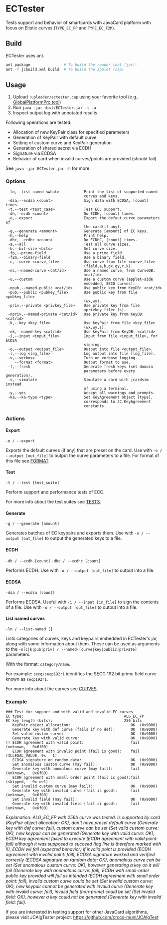 # ECTester

Tests support and behavior of smartcards with JavaCard platform with focus on Eliptic curves (`TYPE_EC_FP` and `TYPE_EC_F2M`).

## Build

ECTester uses ant.
```bash
ant package               # To build the reader tool (jar).
ant -f jcbuild.xml build  # To build the applet (cap).
```

## Usage

1. Upload `!uploader/ectester.cap` using your favorite tool (e.g., [GlobalPlatformPro tool](https://github.com/martinpaljak/GlobalPlatform))
2. Run `java -jar dist/ECTester.jar -t -a`
3. Inspect output log with annotated results

Following operations are tested:
- Allocation of new KeyPair class for specified parameters
- Generation of KeyPair with default curve
- Setting of custom curve and KeyPair generation
- Generation of shared secret via ECDH
- Signature via ECDSA
- Behavior of card when invalid curves/points are provided (should fail)

See `java -jar ECTester.jar -h` for more.

### Options

```
 -ln,--list-named <what>           Print the list of supported named
                                   curves and keys.
 -dsa,--ecdsa <count>              Sign data with ECDSA, [count] times.
 -t,--test <test_case>             Test ECC support.
 -dh,--ecdh <count>                Do ECDH, [count] times.
 -e,--export                       Export the defaut curve parameters of
                                   the card(if any).
 -g,--generate <amount>            Generate [amount] of EC keys.
 -h,--help                         Print help.
 -dhc,--ecdhc <count>              Do ECDHC, [count] times.
 -a,--all                          Test all curve sizes.
 -b,--bit-size <bits>              Set curve size.
 -fp,--prime-field                 Use a prime field.
 -f2m,--binary-field               Use a binary field.
 -c,--curve <curve_file>           Use curve from file <curve_file>
                                   (field,a,b,gx,gy,r,k).
 -nc,--named-curve <cat/id>        Use a named curve, from CurveDB:
                                   <cat/id>
 -u,--custom                       Use a custom curve (applet-side
                                   embedded, SECG curves).
 -npub,--named-public <cat/id>     Use public key from KeyDB: <cat/id>
 -pub,--public <pubkey_file>       Use public key from file <pubkey_file>
                                   (wx,wy).
 -priv,--private <privkey_file>    Use private key from file
                                   <privkey_file> (s).
 -npriv,--named-private <cat/id>   Use private key from KeyDB: <cat/id>
 -k,--key <key_file>               Use keyPair from file <key_file>
                                   (wx,wy,s).
 -nk,--named-key <cat/id>          Use keyPair from KeyDB: <cat/id>
 -i,--input <input_file>           Input from file <input_file>, for ECDSA
                                   signing.
 -o,--output <output_file>         Output into file <output_file>.
 -l,--log <log_file>               Log output into file [log_file].
 -v,--verbose                      Turn on verbose logging.
    --format <format>              Output format to use.
 -f,--fresh                        Generate fresh keys (set domain
                                   parameters before every generation).
 -s,--simulate                     Simulate a card with jcardsim instead
                                   of using a terminal.
 -y,--yes                          Accept all warnings and prompts.
 -ka,--ka-type <type>              Set KeyAgreement object [type],
                                   corresponds to JC.KeyAgreement
                                   constants.   
```

### Actions

#### Export
`-e / --export`

Exports the default curves (if any) that are preset on the card.
Use with `-o / --output [out_file]` to output the curve parameters to a file.
For format of this file see [FORMAT](docs/FORMAT.md).

#### Test
`-t / --test [test_suite]`

Perform support and performance tests of ECC.

For more info about the test suites see [TESTS](docs/TESTS.md).

#### Generate
`-g / --generate [amount]`

Generates batches of EC keypairs and exports them.
Use with `-o / --output [out_file]` to output the generated keys to a file.

#### ECDH
`-dh / --ecdh [count]`
`-dhc / --ecdhc [count]`

Performs ECDH.
Use with `-o / --output [out_file]` to output into a file.

#### ECDSA
`-dsa / --ecdsa [count]`

Performs ECDSA.
Useful with `-i / --input [in_file]` to sign the contents of a file.
Use with `-o / --output [out_file]` to output into a file.

#### List named curves
`-ln / --list-named []`

Lists categories of curves, keys and keypairs embedded in ECTester's jar, along with some information about them.
These can be used as arguments to the `-n[c|k|pub|priv] / --named-[curve|key|public|private]` parameters.

With the format: `category/name`.

For example:
`secg/secp192r1` identifies the SECG 192 bit prime field curve known as `secp192r1`.

For more info about the curves see [CURVES](docs/CURVES.md).

### Example


    ### Test for support and with valid and invalid EC curves
    EC type:                                             ALG_EC_FP
    EC key length (bits):                                256 bits
       KeyPair object allocation:                           OK	(0x9000)
       Generate key with def curve (fails if no def):       OK	(0x9000)
       Set valid custom curve:                              OK	(0x9000)
       Generate key with valid curve:                       OK	(0x9000)
    !! ECDH agreement with valid point:                     fail	(unknown,	0x6f00)
       ECDH agreement with invalid point (fail is good):    fail	(ILLEGAL_VALUE,	0x   1)
       ECDSA signature on random data:                      OK	(0x9000)
       Set anomalous custom curve (may fail):               OK	(0x9000)
       Generate key with anomalous curve (may fail):        fail	(unknown,	0x6f00)
       ECDH agreement with small order point (fail is good):fail	(skipped,	0x ee1)
       Set invalid custom curve (may fail):                 OK	(0x9000)
       Generate key with invalid curve (fail is good):      fail	(unknown,	0x6f00)
       Set invalid field (may fail):                        OK	(0x9000)
       Generate key with invalid field (fail si good):      fail	(unknown,	0x6f00)
   
*Explanation: ALG_EC_FP with 256b curve was tested. Is supported by card (KeyPair object allocation: OK), don't have preset default curve (Generate key with def curve: fail), custom curve can be set (Set valid custom curve: OK), new keypair can be generated (Generate key with valid curve: OK), ECDH key agreement failed to execute (ECDH agreement with valid point: fail) although it was supposed to succeed (log line is therefore marked with !!), ECDH wil fail (expected behavior) if invalid point is provided (ECDH agreement with invalid point: fail), ECDSA signature worked and verified correctly (ECDSA signature on random data: OK), anomalous curve can be set (Set anomalous custom curve: OK), however generating a key on it will fail (Generate key with anomalous curve: fail), ECDH with small-order public key provided will fail as intended (ECDH agreement with small order point: fail), invalid custom curve could be set (Set invalid custom curve: OK), new keypair cannot be generated with invalid curve (Generate key with invalid curve: fail), invalid field (non-prime) could be set (Set invalid field: OK), however a key could not be generated (Generate key with invalid field: fail).*


If you are interested in testing support for other JavaCard algorithms, please visit JCAlgTester project: https://github.com/crocs-muni/JCAlgTest

